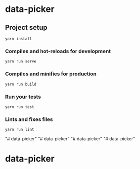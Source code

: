 # data-picker

## Project setup
```
yarn install
```

### Compiles and hot-reloads for development
```
yarn run serve
```

### Compiles and minifies for production
```
yarn run build
```

### Run your tests
```
yarn run test
```

### Lints and fixes files
```
yarn run lint
```
"# data-picker" 
"# data-picker" 
"# data-picker" 
"# data-picker" 
# data-picker
